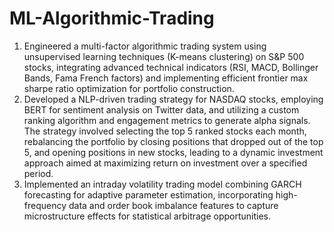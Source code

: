# ML-Algorithmic-Trading

1. Engineered a multi-factor algorithmic trading system using unsupervised learning techniques (K-means clustering) on S&P 500 stocks, integrating advanced technical indicators (RSI, MACD, Bollinger Bands, Fama French factors) and implementing efficient frontier max sharpe ratio optimization for portfolio construction. 
2. Developed a NLP-driven trading strategy for NASDAQ stocks, employing BERT for sentiment analysis on Twitter data, and utilizing a custom ranking algorithm and engagement metrics to generate alpha signals. The strategy involved selecting the top 5 ranked stocks each month, rebalancing the portfolio by closing positions that dropped out of the top 5, and opening positions in new stocks, leading to a dynamic investment approach aimed at maximizing return on investment over a specified period. 
3. Implemented an intraday volatility trading model combining GARCH forecasting for adaptive parameter estimation, incorporating high-frequency data and order book imbalance features to capture microstructure effects for statistical arbitrage opportunities.
